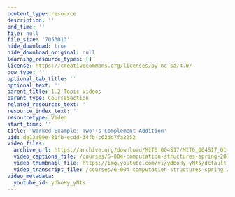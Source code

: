 ```yaml
---
content_type: resource
description: ''
end_time: ''
file: null
file_size: '7053013'
hide_download: true
hide_download_original: null
learning_resource_types: []
license: https://creativecommons.org/licenses/by-nc-sa/4.0/
ocw_type: ''
optional_tab_title: ''
optional_text: ''
parent_title: 1.2 Topic Videos
parent_type: CourseSection
related_resources_text: ''
resource_index_text: ''
resourcetype: Video
start_time: ''
title: 'Worked Example: Two''s Complement Addition'
uid: de13a99e-81fb-ecdd-34fb-c62dd7fa2252
video_files:
  archive_url: https://archive.org/download/MIT6.004S17/MIT6_004S17_01-02-12-03_300k.mp4
  video_captions_file: /courses/6-004-computation-structures-spring-2017/f427b4e299f55d98acdea3636f66f5c9_ydboHy_yNts.vtt
  video_thumbnail_file: https://img.youtube.com/vi/ydboHy_yNts/default.jpg
  video_transcript_file: /courses/6-004-computation-structures-spring-2017/b2e1e03d3161bdd4cf303aa5401e4a54_ydboHy_yNts.pdf
video_metadata:
  youtube_id: ydboHy_yNts
---
```

